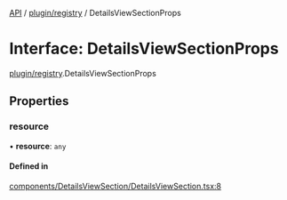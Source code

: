 [API](../API.md) / [plugin/registry](../modules/plugin_registry.md) / DetailsViewSectionProps

# Interface: DetailsViewSectionProps

[plugin/registry](../modules/plugin_registry.md).DetailsViewSectionProps

## Properties

### resource

• **resource**: `any`

#### Defined in

[components/DetailsViewSection/DetailsViewSection.tsx:8](https://github.com/headlamp-k8s/headlamp/blob/072d2509b/frontend/src/components/DetailsViewSection/DetailsViewSection.tsx#L8)
